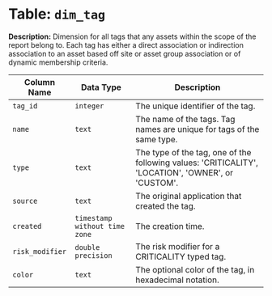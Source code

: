 # Table: `dim_tag`

**Description:** Dimension for all tags that any assets within the scope of the report belong to. Each tag has either a direct association or indirection association to an asset based off site or asset group association or of dynamic membership criteria.


| Column Name | Data Type | Description |
|-------------|-----------|-------------|
| `tag_id` | `integer` | The unique identifier of the tag. |
| `name` | `text` | The name of the tags. Tag names are unique for tags of the same type. |
| `type` | `text` | The type of the tag, one of the following values: 'CRITICALITY', 'LOCATION', 'OWNER', or 'CUSTOM'. |
| `source` | `text` | The original application that created the tag. |
| `created` | `timestamp without time zone` | The creation time. |
| `risk_modifier` | `double precision` | The risk modifier for a CRITICALITY typed tag. |
| `color` | `text` | The optional color of the tag, in hexadecimal notation. |